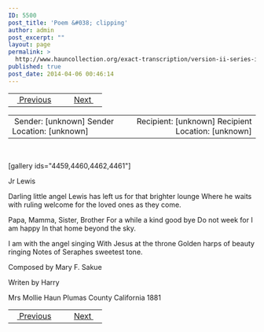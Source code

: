 ```yaml
---
ID: 5500
post_title: 'Poem &#038; clipping'
author: admin
post_excerpt: ""
layout: page
permalink: >
  http://www.hauncollection.org/exact-transcription/version-ii-series-iii/poem-clipping/
published: true
post_date: 2014-04-06 00:46:14
---
```

<table style="width: 100%;" align="center">
<tbody>
<tr>
<td width="50%"><a href="http://www.hauncollection.org/version-2/version-ii-series-iii/frament/"><img src="https://lh3.googleusercontent.com/-EFJpxxNiPNw/VqgtWBCZrMI/AAAAAAAAAFU/WfY4lPFWWkg/s800-Ic42/Soeb-Plain-Arrows-8-10px.png" alt="" width="10" height="10" /> Previous</a></td>
<td style="text-align: right;"><a href="http://www.hauncollection.org/version-2/version-ii-series-iii/poem-letter/">Next <img src="https://lh3.googleusercontent.com/-67k0cYlpXHw/VqgtWKz1MXI/AAAAAAAAAFU/k9PW_Piyurk/s800-Ic42/Soeb-Plain-Arrows-5-10px.png" alt="" width="10" height="10" /></a></td>
</tr>
</tbody>
</table>
<table style="width: 100%;" align="center">
<tbody>
<tr>
<td width="50%"> Sender: [unknown]
Sender Location: [unknown]</td>
<td style="text-align: right;">Recipient: [unknown]
Recipient Location: [unknown]</td>
</tr>
</tbody>
</table>
&nbsp;

[gallery ids="4459,4460,4462,4461"]

Jr Lewis

Darling little angel Lewis
has left us for that brighter lounge
Where he waits with ruling welcome
for the loved ones as they come.

Papa, Mamma, Sister, Brother
For a while a kind good bye
Do not week for I am happy
In that home beyond the sky.

I am with the angel singing
With Jesus at the throne
Golden harps of beauty ringing
Notes of Seraphes sweetest tone.

Composed by
Mary F. Sakue

Writen by Harry

Mrs Mollie Haun
Plumas County
California 1881

<table style="width: 100%;" align="center">
<tbody>
<tr>
<td width="50%"><a href="http://www.hauncollection.org/version-2/version-ii-series-iii/frament/"><img src="https://lh3.googleusercontent.com/-EFJpxxNiPNw/VqgtWBCZrMI/AAAAAAAAAFU/WfY4lPFWWkg/s800-Ic42/Soeb-Plain-Arrows-8-10px.png" alt="" width="10" height="10" /> Previous</a></td>
<td style="text-align: right;"><a href="http://www.hauncollection.org/version-2/version-ii-series-iii/poem-letter/">Next <img src="https://lh3.googleusercontent.com/-67k0cYlpXHw/VqgtWKz1MXI/AAAAAAAAAFU/k9PW_Piyurk/s800-Ic42/Soeb-Plain-Arrows-5-10px.png" alt="" width="10" height="10" /></a></td>
</tr>
</tbody>
</table>